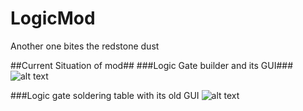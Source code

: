 # LogicMod
Another one bites the redstone dust

##Current Situation of mod##
###Logic Gate builder and its GUI###
![alt text](https://imgur.com/a/I8BHXc8)

###Logic gate soldering table with its old GUI
![alt text](https://media.discordapp.net/attachments/722057073692508191/865352536890146816/GIF.gif)
